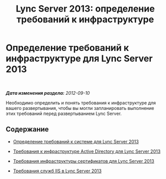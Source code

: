 ﻿---
title: 'Lync Server 2013: определение требований к инфраструктуре'
TOCTitle: Определение требований к инфраструктуре
ms:assetid: ef9af1ed-e6c4-457f-a63b-8fea47c79826
ms:mtpsurl: https://technet.microsoft.com/ru-ru/library/Gg412986(v=OCS.15)
ms:contentKeyID: 49311604
ms.date: 05/19/2016
mtps_version: v=OCS.15
ms.translationtype: HT
---

# Определение требований к инфраструктуре для Lync Server 2013

 

_**Дата изменения раздела:** 2012-09-10_

Необходимо определить и понять требования к инфраструктуре для вашего развертывания, чтобы вы могли запланировать выполнение этих требований перед развертыванием Lync Server.

## Содержание

  - [Определение требований к системе для Lync Server 2013](lync-server-2013-determining-your-system-requirements.md)

  - [Требования к инфраструктуре Active Directory для Lync Server 2013](lync-server-2013-active-directory-infrastructure-requirements.md)

  - [Требования инфраструктуры сертификатов для Lync Server 2013](lync-server-2013-certificate-infrastructure-requirements.md)

  - [Требования служб IIS в Lync Server 2013](lync-server-2013-internet-information-services-iis-requirements.md)

